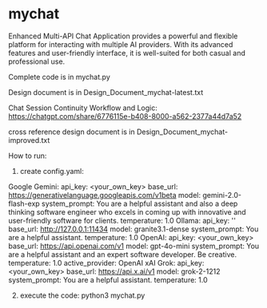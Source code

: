 # mychat
Enhanced Multi-API Chat Application provides a powerful and flexible platform for interacting with multiple AI providers. With its advanced features and user-friendly interface, it is well-suited for both casual and professional use.

Complete code is in mychat.py

Design document is in Design_Document_mychat-latest.txt

Chat Session Continuity Workflow and Logic:
https://chatgpt.com/share/6776115e-b408-8000-a562-2377a44d7a52

cross reference design document is in Design_Document_mychat-improved.txt

How to run:

1) create config.yaml:

Google Gemini:
  api_key: <your_own_key>
  base_url: https://generativelanguage.googleapis.com/v1beta
  model: gemini-2.0-flash-exp
  system_prompt: You are a helpful assistant and also a deep thinking software engineer
    who excels in coming up with innovative and user-friendly software for clients.
  temperature: 1.0
Ollama:
  api_key: ''
  base_url: http://127.0.0.1:11434
  model: granite3.1-dense
  system_prompt: You are a helpful assistant.
  temperature: 1.0
OpenAI:
  api_key: <your_own_key>
  base_url: https://api.openai.com/v1
  model: gpt-4o-mini
  system_prompt: You are a helpful assistant and an expert software developer.
    Be creative.
  temperature: 1.0
active_provider: OpenAI
xAI Grok:
  api_key: <your_own_key>
  base_url: https://api.x.ai/v1
  model: grok-2-1212
  system_prompt: You are a helpful assistant.
  temperature: 1.0

2) execute the code:
   python3 mychat.py
